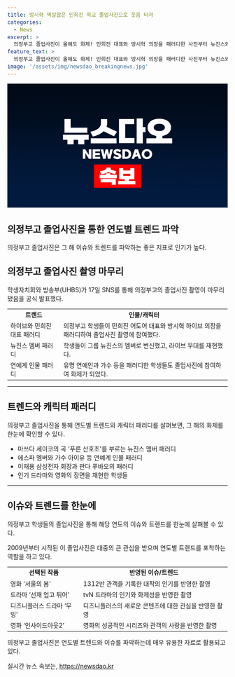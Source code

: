 ```yaml
---
title: 방시혁 멱살잡은 민희진 학교 졸업사진으로 웃음 터져
categories:
  - News
excerpt: >
  의정부고 졸업사진이 올해도 화제! 민희진 대표와 방시혁 의장을 패러디한 사진부터 뉴진스와 이도를 변신시킨 학생들의 사진까지 다채롭다. 올해의 주요 이슈와 트렌드를 담아낸 졸업사진은 1312만 관객을 기록한 영화 ‘서울의 봄’부터 tvN 드라마 ‘선재 업고 튀어’까지 포함했다. 2009년부터 시작된 이 졸업사진은 항상 사회 이슈를 반영해 왔으며, 올해도 그 예외는 아니다. (150자)
feature_text: >
  의정부고 졸업사진이 올해도 화제! 민희진 대표와 방시혁 의장을 패러디한 사진부터 뉴진스와 이도를 변신시킨 학생들의 사진까지 다채롭다. 올해의 주요 이슈와 트렌드를 담아낸 졸업사진은 1312만 관객을 기록한 영화 ‘서울의 봄’부터 tvN 드라마 ‘선재 업고 튀어’까지 포함했다. 2009년부터 시작된 이 졸업사진은 항상 사회 이슈를 반영해 왔으며, 올해도 그 예외는 아니다. (150자)
image: '/assets/img/newsdao_breakingnews.jpg'
---
```


<p><img src="/assets/img/newsdao_breakingnews.jpg" alt="cryptoinkorea 속보" /></p>

<h2>의정부고 졸업사진을 통한 연도별 트렌드 파악</h2>

<p data-ke-size="size16">의정부고 졸업사진은 그 해 이슈와 트렌드를 파악하는 좋은 지표로 인기가 높다.</p>

<h2 data-ke-size="size26">의정부고 졸업사진 촬영 마무리</h2>

<p data-ke-size="size16">학생자치회와 방송부(UHBS)가 17일 SNS를 통해 의정부고의 졸업사진 촬영이 마무리됐음을 공식 발표했다.</p>

<table>
  <tr>
    <td style="text-align: center; height: 17px;"><b>트렌드</b></td>
    <td style="text-align: center; height: 17px;"><b>인물/캐릭터</b></td>
  </tr>
  <tr>
    <td>하이브와 민희진 대표 패러디</td>
    <td>의정부고 학생들이 민희진 어도어 대표와 방시혁 하이브 의장을 패러디하여 졸업사진 촬영에 참여했다.</td>
  </tr>
  <tr>
    <td>뉴진스 멤버 패러디</td>
    <td>학생들이 그룹 뉴진스의 멤버로 변신했고, 라이브 무대를 재현했다.</td>
  </tr>
  <tr>
    <td>연예계 인물 패러디</td>
    <td>유명 연예인과 가수 등을 패러디한 학생들도 졸업사진에 참여하여 화제가 되었다.</td>
  </tr>
</table>

<hr>

<h2 data-ke-size="size26">트렌드와 캐릭터 패러디</h2>

<p data-ke-size="size16">의정부고 졸업사진을 통해 연도별 트렌드와 캐릭터 패러디를 살펴보면, 그 해의 화제를 한눈에 확인할 수 있다.</p>

<ul>
  <li>마쓰다 세이코의 곡 '푸른 산호초'를 부르는 뉴진스 멤버 패러디</li>
  <li>에스파 멤버와 가수 아이유 등 연예계 인물 패러디</li>
  <li>이재용 삼성전자 회장과 판다 푸바오의 패러디</li>
  <li>인기 드라마와 영화의 장면을 재현한 학생들</li>
</ul>

<hr>

<h2 data-ke-size="size26">이슈와 트렌드를 한눈에</h2>

<p data-ke-size="size16">의정부고 학생들의 졸업사진을 통해 해당 연도의 이슈와 트렌드를 한눈에 살펴볼 수 있다.</p>

<p data-ke-size="size16">2009년부터 시작된 이 졸업사진은 대중의 큰 관심을 받으며 연도별 트렌드를 포착하는 역할을 하고 있다.</p>

<table>
  <tr>
    <td style="text-align: center; height: 17px;"><b>선택된 작품</b></td>
    <td style="text-align: center; height: 17px;"><b>반영된 이슈/트렌드</b></td>
  </tr>
  <tr>
    <td>영화 ‘서울의 봄’</td>
    <td>1312만 관객을 기록한 대작의 인기를 반영한 촬영</td>
  </tr>
  <tr>
    <td>드라마 ‘선재 업고 튀어’</td>
    <td>tvN 드라마의 인기와 화제성을 반영한 촬영</td>
  </tr>
  <tr>
    <td>디즈니플러스 드라마 ‘무빙’</td>
    <td>디즈니플러스의 새로운 콘텐츠에 대한 관심을 반영한 촬영</td>
  </tr>
  <tr>
    <td>영화 ‘인사이드아웃2’</td>
    <td>영화의 성공적인 시리즈와 관객의 사랑을 반영한 촬영</td>
  </tr>
</table>

<p data-ke-size="size16">의정부고 졸업사진은 연도별 트렌드와 이슈를 파악하는데 매우 유용한 자료로 활용되고 있다.</p>
실시간 뉴스 속보는, <a href="https://newsdao.kr" rel="dofollow">https://newsdao.kr</a>


